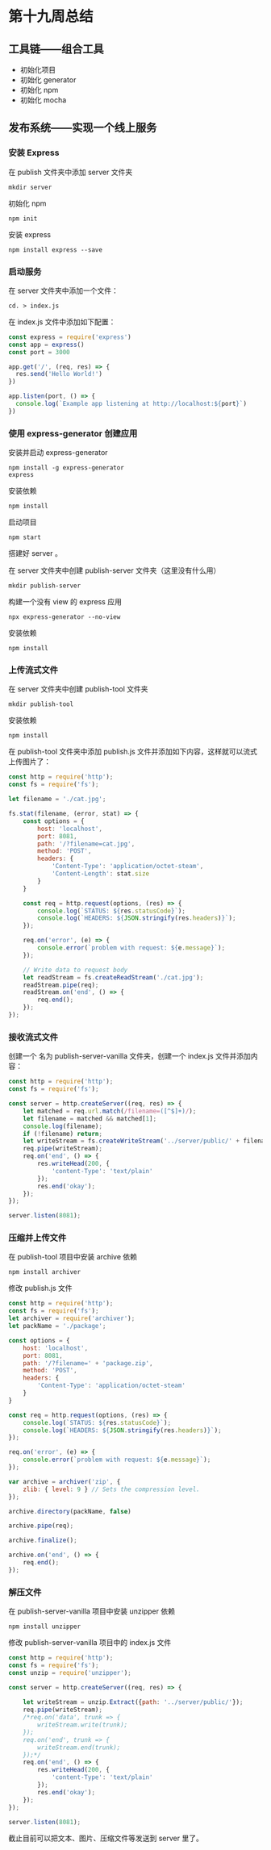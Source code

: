 # 第十九周总结

## 工具链——组合工具

- 初始化项目
- 初始化 generator
- 初始化 npm
- 初始化 mocha



## 发布系统——实现一个线上服务

### 安装 Express

在 publish 文件夹中添加 server 文件夹

```
mkdir server
```

初始化 npm

```
npm init
```

安装 express

```
npm install express --save
```



### 启动服务

在 server 文件夹中添加一个文件：

```
cd. > index.js 
```

在 index.js 文件中添加如下配置：
```javascript
const express = require('express')
const app = express()
const port = 3000

app.get('/', (req, res) => {
  res.send('Hello World!')
})

app.listen(port, () => {
  console.log(`Example app listening at http://localhost:${port}`)
})
```



### 使用 express-generator 创建应用

安装并启动 express-generator

```
npm install -g express-generator
express
```

安装依赖

```
npm install
```

启动项目

```
npm start
```

搭建好 server 。



在 server 文件夹中创建 publish-server 文件夹（这里没有什么用）

```
mkdir publish-server
```

构建一个没有 view 的 express 应用

```
npx express-generator --no-view
```

安装依赖

```
npm install
```



### 上传流式文件

在 server 文件夹中创建 publish-tool 文件夹

```
mkdir publish-tool
```

安装依赖

```
npm install
```

在 publish-tool 文件夹中添加 publish.js 文件并添加如下内容，这样就可以流式上传图片了：

```javascript
const http = require('http');
const fs = require('fs');

let filename = './cat.jpg';

fs.stat(filename, (error, stat) => {
    const options = {
        host: 'localhost',
        port: 8081,
        path: '/?filename=cat.jpg',
        method: 'POST',
        headers: {
            'Content-Type': 'application/octet-steam',
            'Content-Length': stat.size
        }
    }

    const req = http.request(options, (res) => {
        console.log(`STATUS: ${res.statusCode}`);
        console.log(`HEADERS: ${JSON.stringify(res.headers)}`);
    });

    req.on('error', (e) => {
        console.error(`problem with request: ${e.message}`);
    });

    // Write data to request body
    let readStream = fs.createReadStream('./cat.jpg');
    readStream.pipe(req);
    readStream.on('end', () => {
        req.end();
    });
});
```



### 接收流式文件

创建一个 名为 publish-server-vanilla 文件夹，创建一个 index.js 文件并添加内容：

```javascript
const http = require('http');
const fs = require('fs');

const server = http.createServer((req, res) => {
    let matched = req.url.match(/filename=([^$]+)/);
    let filename = matched && matched[1];
    console.log(filename);
    if (!filename) return;
    let writeStream = fs.createWriteStream('../server/public/' + filename);
    req.pipe(writeStream);
    req.on('end', () => {
        res.writeHead(200, {
            'content-Type': 'text/plain'
        });
        res.end('okay');
    });
});

server.listen(8081);
```



### 压缩并上传文件

在 publish-tool 项目中安装 archive 依赖

```
npm install archiver
```

修改 publish.js 文件

```javascript
const http = require('http');
const fs = require('fs');
let archiver = require('archiver');
let packName = './package';

const options = {
    host: 'localhost',
    port: 8081,
    path: '/?filename=' + 'package.zip',
    method: 'POST',
    headers: {
        'Content-Type': 'application/octet-steam'
    }
}

const req = http.request(options, (res) => {
    console.log(`STATUS: ${res.statusCode}`);
    console.log(`HEADERS: ${JSON.stringify(res.headers)}`);
});

req.on('error', (e) => {
    console.error(`problem with request: ${e.message}`);
});

var archive = archiver('zip', {
    zlib: { level: 9 } // Sets the compression level.
});

archive.directory(packName, false)

archive.pipe(req);

archive.finalize();

archive.on('end', () => {
    req.end();
});
```



### 解压文件

在 publish-server-vanilla 项目中安装 unzipper 依赖

```
npm install unzipper
```

修改 publish-server-vanilla 项目中的 index.js 文件

```javascript
const http = require('http');
const fs = require('fs');
const unzip = require('unzipper');

const server = http.createServer((req, res) => {
    
    let writeStream = unzip.Extract({path: '../server/public/'});
    req.pipe(writeStream);
    /*req.on('data', trunk => {
        writeStream.write(trunk);
    });
    req.on('end', trunk => {
        writeStream.end(trunk);
    });*/
    req.on('end', () => {
        res.writeHead(200, {
            'content-Type': 'text/plain'
        });
        res.end('okay');
    });
});

server.listen(8081);
```
截止目前可以把文本、图片、压缩文件等发送到 server 里了。
